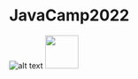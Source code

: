 # JavaCamp2022
![alt text]("https://store.line.me/stickershop/product/1421377/en")
<img src="https://store.line.me/stickershop/product/1421377/en" height="60" width="60" >

